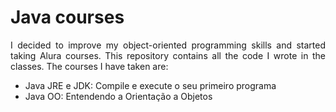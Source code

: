 # Java courses

<p align="justify">
  I decided to improve my object-oriented programming skills and started taking Alura courses. This repository contains all the code I wrote in the classes. The courses I have taken are:
</p>

<ul>
  <li> Java JRE e JDK: Compile e execute o seu primeiro programa
  <li> Java OO: Entendendo a Orientação a Objetos
</ul>
